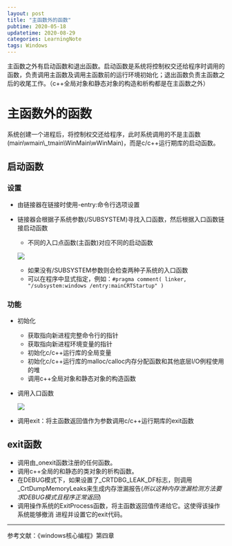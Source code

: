 ```yaml
---
layout: post
title: "主函数外的函数"
pubtime: 2020-05-18
updatetime: 2020-08-29
categories: LearningNote
tags: Windows
---
```


主函数之外有启动函数和退出函数。启动函数是系统将控制权交还给程序时调用的函数，负责调用主函数及调用主函数前的运行环境初始化；退出函数负责主函数之后的收尾工作。（c++全局对象和静态对象的构造和析构都是在主函数之外）

# 主函数外的函数

系统创建一个进程后，将控制权交还给程序，此时系统调用的不是主函数(main\\wmain\\_tmain\\WinMain\\wWinMain)，而是c/c++运行期库的启动函数。

## 启动函数

### 设置

* 由链接器在链接时使用-entry:命令行选项设置

* 链接器会根据子系统参数(/SUBSYSTEM)寻找入口函数，然后根据入口函数链接启动函数

  * 不同的入口点函数(主函数)对应不同的启动函数

  ![](https://chrishuppor.github.io/image/Snipaste_2020-05-21_17-47-06.png)

  * 如果没有/SUBSYSTEM参数则会检查两种子系统的入口函数
  * 可以在程序中显式指定，例如：```#pragma comment( linker, "/subsystem:windows /entry:mainCRTStartup" )```

### 功能

* 初始化
  * 获取指向新进程完整命令行的指针
  * 获取指向新进程环境变量的指针
  * 初始化c/c++运行库的全局变量
  * 初始化c/c++运行库的malloc/calloc内存分配函数和其他底层I/O例程使用的堆
  * 调用c++全局对象和静态对象的构造函数

* 调用入口函数

  ![](https://chrishuppor.github.io/image/Snipaste_2020-05-21_18-16-10.png)

* 调用exit：将主函数返回值作为参数调用c/c++运行期库的exit函数

## exit函数

* 调用由_onexit函数注册的任何函数。
* 调用c++全局的和静态的类对象的析构函数。
* 在DEBUG模式下，如果设置了_CRTDBG_LEAK_DF标志，则调用\_CrtDumpMemoryLeaks来生成内存泄漏报告(*所以这种内存泄漏检测方法要求DEBUG模式且程序正常返回*)
* 调用操作系统的ExitProcess函数，将主函数返回值传递给它。这使得该操作系统能够撤消
  进程并设置它的exit代码。

---

参考文献：《windows核心编程》第四章
